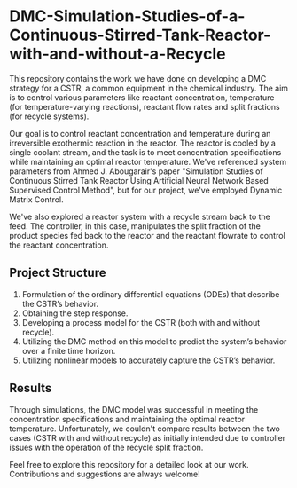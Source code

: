 # DMC-Simulation-Studies-of-a-Continuous-Stirred-Tank-Reactor-with-and-without-a-Recycle

This repository contains the work we have done on developing a DMC strategy for a CSTR, a common equipment in the chemical industry. The aim is to control various parameters like reactant concentration, temperature (for temperature-varying reactions), reactant flow rates and split fractions (for recycle systems). 

Our goal is to control reactant concentration and temperature during an irreversible exothermic reaction in the reactor. The reactor is cooled by a single coolant stream, and the task is to meet concentration specifications while maintaining an optimal reactor temperature. We've referenced system parameters from Ahmed J. Abougarair's paper "Simulation Studies of Continuous Stirred Tank Reactor Using Artificial Neural Network Based Supervised Control Method", but for our project, we've employed Dynamic Matrix Control.

We've also explored a reactor system with a recycle stream back to the feed. The controller, in this case, manipulates the split fraction of the product species fed back to the reactor and the reactant flowrate to control the reactant concentration.

## Project Structure
1. Formulation of the ordinary differential equations (ODEs) that describe the CSTR’s behavior.
2. Obtaining the step response.
3. Developing a process model for the CSTR (both with and without recycle).
4. Utilizing the DMC method on this model to predict the system’s behavior over a finite time horizon.
5. Utilizing nonlinear models to accurately capture the CSTR’s behavior.

## Results

Through simulations, the DMC model was successful in meeting the concentration specifications and maintaining the optimal reactor temperature. Unfortunately, we couldn't compare results between the two cases (CSTR with and without recycle) as initially intended due to controller issues with the operation of the recycle split fraction.

Feel free to explore this repository for a detailed look at our work. Contributions and suggestions are always welcome!
